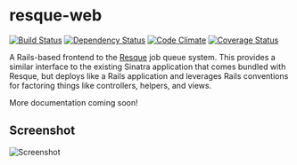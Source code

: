 resque-web
==========
[![Build Status](https://travis-ci.org/resque/resque-web.png?branch=master)](https://travis-ci.org/resque/resque-web)
[![Dependency Status](https://gemnasium.com/resque/resque-web.png)](https://gemnasium.com/resque/resque-web)
[![Code Climate](https://codeclimate.com/github/resque/resque-web.png)](https://codeclimate.com/github/resque/resque-web)
[![Coverage Status](https://coveralls.io/repos/resque/resque-web/badge.png?branch=master)](https://coveralls.io/r/resque/resque-web)

A Rails-based frontend to the [Resque](https://github.com/defunkt/resque) job
queue system. This provides a similar interface to the existing Sinatra
application that comes bundled with Resque, but deploys like a Rails application
and leverages Rails conventions for factoring things like controllers, helpers,
and views.

More documentation coming soon!

## Screenshot

![Screenshot](http://i.imgur.com/LkNgl.png)
